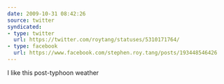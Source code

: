 ```yaml
---
date: 2009-10-31 08:42:26
source: twitter
syndicated:
- type: twitter
  url: https://twitter.com/roytang/statuses/5310171764/
- type: facebook
  url: https://www.facebook.com/stephen.roy.tang/posts/193448546426
---
```


I like this post-typhoon weather